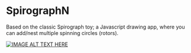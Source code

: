 # SpirographN
Based on the classic Spirograph toy; a Javascript drawing app, where you can add/nest multiple spinning circles (rotors).

[![IMAGE ALT TEXT HERE](http://img.youtube.com/vi/-IYaftepO-s/0.jpg)](https://youtu.be/-IYaftepO-s)

